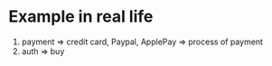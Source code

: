 # Example in real life

1. payment => credit card, Paypal, ApplePay
   => process of payment
2. auth => buy
